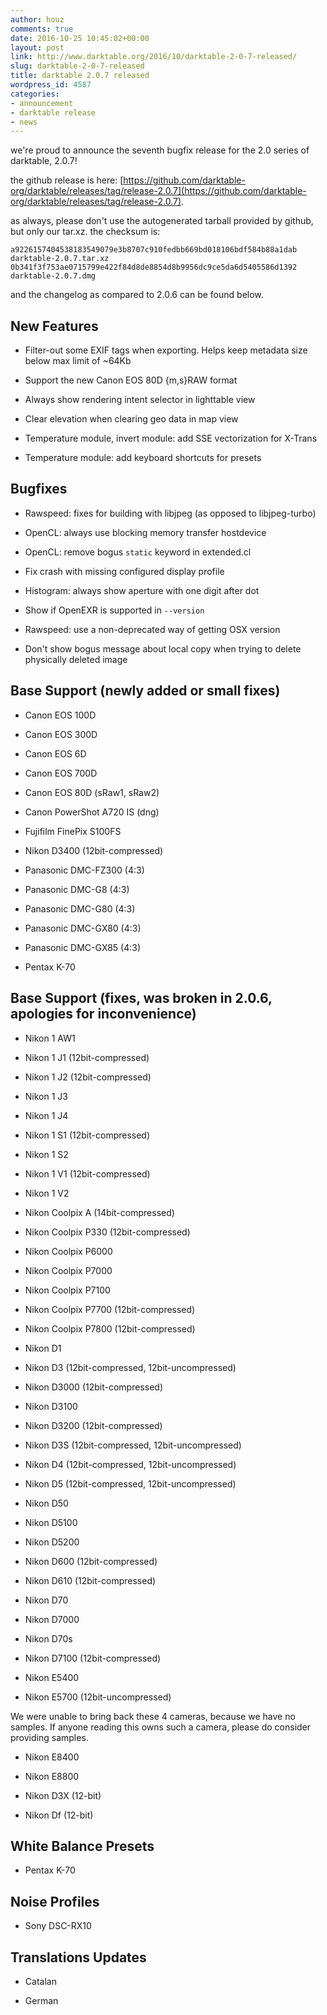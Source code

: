 ```yaml
---
author: houz
comments: true
date: 2016-10-25 10:45:02+00:00
layout: post
link: http://www.darktable.org/2016/10/darktable-2-0-7-released/
slug: darktable-2-0-7-released
title: darktable 2.0.7 released
wordpress_id: 4587
categories:
- announcement
- darktable release
- news
---
```


we're proud to announce the seventh bugfix release for the 2.0 series of darktable, 2.0.7!

the github release is here: [https://github.com/darktable-org/darktable/releases/tag/release-2.0.7](https://github.com/darktable-org/darktable/releases/tag/release-2.0.7).

as always, please don't use the autogenerated tarball provided by github, but only our tar.xz. the checksum is:

    
    a9226157404538183549079e3b8707c910fedbb669bd018106bdf584b88a1dab  darktable-2.0.7.tar.xz
    0b341f3f753ae0715799e422f84d8de8854d8b9956dc9ce5da6d5405586d1392  darktable-2.0.7.dmg


and the changelog as compared to 2.0.6 can be found below.


## New Features





 	
  * Filter-out some EXIF tags when exporting. Helps keep metadata size below max limit of ~64Kb

 	
  * Support the new Canon EOS 80D {m,s}RAW format

 	
  * Always show rendering intent selector in lighttable view

 	
  * Clear elevation when clearing geo data in map view

 	
  * Temperature module, invert module: add SSE vectorization for X-Trans

 	
  * Temperature module: add keyboard shortcuts for presets




## Bugfixes





 	
  * Rawspeed: fixes for building with libjpeg (as opposed to libjpeg-turbo)

 	
  * OpenCL: always use blocking memory transfer hostdevice

 	
  * OpenCL: remove bogus `static` keyword in extended.cl

 	
  * Fix crash with missing configured display profile

 	
  * Histogram: always show aperture with one digit after dot

 	
  * Show if OpenEXR is supported in `--version`

 	
  * Rawspeed: use a non-deprecated way of getting OSX version

 	
  * Don't show bogus message about local copy when trying to delete physically deleted image




## Base Support (newly added or small fixes)





 	
  * Canon EOS 100D

 	
  * Canon EOS 300D

 	
  * Canon EOS 6D

 	
  * Canon EOS 700D

 	
  * Canon EOS 80D (sRaw1, sRaw2)

 	
  * Canon PowerShot A720 IS (dng)

 	
  * Fujifilm FinePix S100FS

 	
  * Nikon D3400 (12bit-compressed)

 	
  * Panasonic DMC-FZ300 (4:3)

 	
  * Panasonic DMC-G8 (4:3)

 	
  * Panasonic DMC-G80 (4:3)

 	
  * Panasonic DMC-GX80 (4:3)

 	
  * Panasonic DMC-GX85 (4:3)

 	
  * Pentax K-70




## Base Support (fixes, was broken in 2.0.6, apologies for inconvenience)





 	
  * Nikon 1 AW1

 	
  * Nikon 1 J1 (12bit-compressed)

 	
  * Nikon 1 J2 (12bit-compressed)

 	
  * Nikon 1 J3

 	
  * Nikon 1 J4

 	
  * Nikon 1 S1 (12bit-compressed)

 	
  * Nikon 1 S2

 	
  * Nikon 1 V1 (12bit-compressed)

 	
  * Nikon 1 V2

 	
  * Nikon Coolpix A (14bit-compressed)

 	
  * Nikon Coolpix P330 (12bit-compressed)

 	
  * Nikon Coolpix P6000

 	
  * Nikon Coolpix P7000

 	
  * Nikon Coolpix P7100

 	
  * Nikon Coolpix P7700 (12bit-compressed)

 	
  * Nikon Coolpix P7800 (12bit-compressed)

 	
  * Nikon D1

 	
  * Nikon D3 (12bit-compressed, 12bit-uncompressed)

 	
  * Nikon D3000 (12bit-compressed)

 	
  * Nikon D3100

 	
  * Nikon D3200 (12bit-compressed)

 	
  * Nikon D3S (12bit-compressed, 12bit-uncompressed)

 	
  * Nikon D4 (12bit-compressed, 12bit-uncompressed)

 	
  * Nikon D5 (12bit-compressed, 12bit-uncompressed)

 	
  * Nikon D50

 	
  * Nikon D5100

 	
  * Nikon D5200

 	
  * Nikon D600 (12bit-compressed)

 	
  * Nikon D610 (12bit-compressed)

 	
  * Nikon D70

 	
  * Nikon D7000

 	
  * Nikon D70s

 	
  * Nikon D7100 (12bit-compressed)

 	
  * Nikon E5400

 	
  * Nikon E5700 (12bit-uncompressed)


We were unable to bring back these 4 cameras, because we have no samples.
If anyone reading this owns such a camera, please do consider providing samples.

 	
  * Nikon E8400

 	
  * Nikon E8800

 	
  * Nikon D3X (12-bit)

 	
  * Nikon Df (12-bit)




## White Balance Presets





 	
  * Pentax K-70




## Noise Profiles





 	
  * Sony DSC-RX10




## Translations Updates





 	
  * Catalan

 	
  * German


